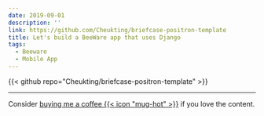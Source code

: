 ```yaml
---
date: 2019-09-01
description: ''
link: https://github.com/Cheukting/briefcase-positron-template
title: Let's build a BeeWare app that uses Django
tags:
  - Beeware
  - Mobile App
---
```


{{< github repo="Cheukting/briefcase-positron-template" >}}


---
Consider [buying me a coffee {{< icon "mug-hot" >}}](https://github.com/sponsors/Cheukting) if you love the content.
